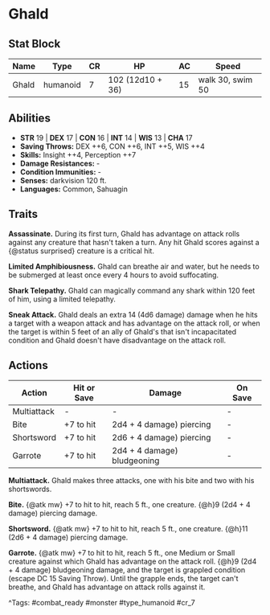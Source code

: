 # Ghald

## Stat Block

| Name | Type | CR | HP | AC | Speed |
|------|------|----|----|----|-------|
| Ghald | humanoid | 7 | 102 (12d10 + 36) | 15 | walk 30, swim 50 |

## Abilities

- **STR** 19 | **DEX** 17 | **CON** 16 | **INT** 14 | **WIS** 13 | **CHA** 17
- **Saving Throws:** DEX ++6, CON ++6, INT ++5, WIS ++4  
- **Skills:** Insight ++4, Perception ++7  
- **Damage Resistances:** -  
- **Condition Immunities:** -  
- **Senses:** darkvision 120 ft.  
- **Languages:** Common, Sahuagin

## Traits

**Assassinate.** During its first turn, Ghald has advantage on attack rolls against any creature that hasn't taken a turn. Any hit Ghald scores against a {@status surprised} creature is a critical hit.

**Limited Amphibiousness.** Ghald can breathe air and water, but he needs to be submerged at least once every 4 hours to avoid suffocating.

**Shark Telepathy.** Ghald can magically command any shark within 120 feet of him, using a limited telepathy.

**Sneak Attack.** Ghald deals an extra 14 (4d6 damage) damage when he hits a target with a weapon attack and has advantage on the attack roll, or when the target is within 5 feet of an ally of Ghald's that isn't incapacitated condition and Ghald doesn't have disadvantage on the attack roll.


## Actions

| Action | Hit or Save | Damage | On Save |
|--------|--------------|--------|----------|
| Multiattack | - | - | - |
| Bite | +7 to hit | 2d4 + 4 damage) piercing | - |
| Shortsword | +7 to hit | 2d6 + 4 damage) piercing | - |
| Garrote | +7 to hit | 2d4 + 4 damage) bludgeoning | - |

**Multiattack.** Ghald makes three attacks, one with his bite and two with his shortswords.

**Bite.** {@atk mw} +7 to hit to hit, reach 5 ft., one creature. {@h}9 (2d4 + 4 damage) piercing damage.

**Shortsword.** {@atk mw} +7 to hit to hit, reach 5 ft., one creature. {@h}11 (2d6 + 4 damage) piercing damage.

**Garrote.** {@atk mw} +7 to hit to hit, reach 5 ft., one Medium or Small creature against which Ghald has advantage on the attack roll. {@h}9 (2d4 + 4 damage) bludgeoning damage, and the target is grappled condition (escape DC 15 Saving Throw). Until the grapple ends, the target can't breathe, and Ghald has advantage on attack rolls against it.


^Tags: #combat_ready #monster #type_humanoid #cr_7
